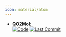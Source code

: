```yaml
---
icon: material/atom
---
```


- **QO2Mol**:   
		[![Code](https://img.shields.io/github/stars/saiscn/QO2Mol?style=for-the-badge&logo=github)](https://github.com/saiscn/QO2Mol/) [![Last Commit](https://img.shields.io/github/last-commit/saiscn/QO2Mol?style=for-the-badge&logo=github)](https://github.com/saiscn/QO2Mol/) 
